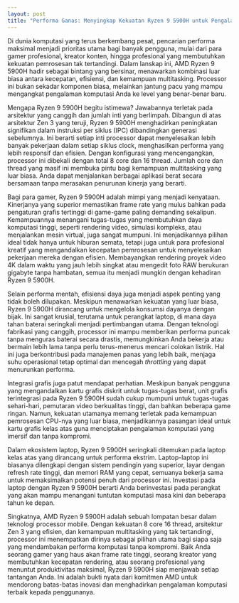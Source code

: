 ```yaml
---
layout: post
title: "Performa Ganas: Menyingkap Kekuatan Ryzen 9 5900H untuk Pengalaman Komputasi Terbaik"
---
```


Di dunia komputasi yang terus berkembang pesat, pencarian performa maksimal menjadi prioritas utama bagi banyak pengguna, mulai dari para gamer profesional, kreator konten, hingga profesional yang membutuhkan kekuatan pemrosesan tak tertandingi. Dalam lanskap ini, AMD Ryzen 9 5900H hadir sebagai bintang yang bersinar, menawarkan kombinasi luar biasa antara kecepatan, efisiensi, dan kemampuan multitasking. Processor ini bukan sekadar komponen biasa, melainkan jantung pacu yang mampu mengangkat pengalaman komputasi Anda ke level yang benar-benar baru.

Mengapa Ryzen 9 5900H begitu istimewa? Jawabannya terletak pada arsitektur yang canggih dan jumlah inti yang berlimpah. Dibangun di atas arsitektur Zen 3 yang teruji, Ryzen 9 5900H menghadirkan peningkatan signifikan dalam instruksi per siklus (IPC) dibandingkan generasi sebelumnya. Ini berarti setiap inti processor dapat menyelesaikan lebih banyak pekerjaan dalam setiap siklus clock, menghasilkan performa yang lebih responsif dan efisien. Dengan konfigurasi yang mencengangkan, processor ini dibekali dengan total 8 core dan 16 thread. Jumlah core dan thread yang masif ini membuka pintu bagi kemampuan multitasking yang luar biasa. Anda dapat menjalankan berbagai aplikasi berat secara bersamaan tanpa merasakan penurunan kinerja yang berarti.

Bagi para gamer, Ryzen 9 5900H adalah mimpi yang menjadi kenyataan. Kinerjanya yang superior memastikan frame rate yang mulus bahkan pada pengaturan grafis tertinggi di game-game paling demanding sekalipun. Kemampuannya menangani tugas-tugas yang membutuhkan daya komputasi tinggi, seperti rendering video, simulasi kompleks, atau menjalankan mesin virtual, juga sangat mumpuni. Ini menjadikannya pilihan ideal tidak hanya untuk hiburan semata, tetapi juga untuk para profesional kreatif yang mengandalkan kecepatan pemrosesan untuk menyelesaikan pekerjaan mereka dengan efisien. Membayangkan rendering proyek video 4K dalam waktu yang jauh lebih singkat atau mengedit foto RAW berukuran gigabyte tanpa hambatan, semua itu menjadi mungkin dengan kehadiran Ryzen 9 5900H.

Selain performa mentah, efisiensi daya juga menjadi aspek penting yang tidak boleh dilupakan. Meskipun menawarkan kekuatan yang luar biasa, Ryzen 9 5900H dirancang untuk mengelola konsumsi dayanya dengan bijak. Ini sangat krusial, terutama untuk perangkat laptop, di mana daya tahan baterai seringkali menjadi pertimbangan utama. Dengan teknologi fabrikasi yang canggih, processor ini mampu memberikan performa puncak tanpa menguras baterai secara drastis, memungkinkan Anda bekerja atau bermain lebih lama tanpa perlu terus-menerus mencari colokan listrik. Hal ini juga berkontribusi pada manajemen panas yang lebih baik, menjaga suhu operasional tetap optimal dan mencegah _throttling_ yang dapat menurunkan performa.

Integrasi grafis juga patut mendapat perhatian. Meskipun banyak pengguna yang mengandalkan kartu grafis diskrit untuk tugas-tugas berat, unit grafis terintegrasi pada Ryzen 9 5900H sudah cukup mumpuni untuk tugas-tugas sehari-hari, pemutaran video berkualitas tinggi, dan bahkan beberapa game ringan. Namun, kekuatan utamanya memang terletak pada kemampuan pemrosesan CPU-nya yang luar biasa, menjadikannya pasangan ideal untuk kartu grafis kelas atas guna menciptakan pengalaman komputasi yang imersif dan tanpa kompromi.

Dalam ekosistem laptop, Ryzen 9 5900H seringkali ditemukan pada laptop kelas atas yang dirancang untuk performa ekstrim. Laptop-laptop ini biasanya dilengkapi dengan sistem pendingin yang superior, layar dengan refresh rate tinggi, dan memori RAM yang cepat, semuanya bekerja sama untuk memaksimalkan potensi penuh dari processor ini. Investasi pada laptop dengan Ryzen 9 5900H berarti Anda berinvestasi pada perangkat yang akan mampu menangani tuntutan komputasi masa kini dan beberapa tahun ke depan.

Singkatnya, AMD Ryzen 9 5900H adalah sebuah lompatan besar dalam teknologi processor mobile. Dengan kekuatan 8 core 16 thread, arsitektur Zen 3 yang efisien, dan kemampuan multitasking yang tak tertandingi, processor ini menempatkan dirinya sebagai pilihan utama bagi siapa saja yang mendambakan performa komputasi tanpa kompromi. Baik Anda seorang gamer yang haus akan frame rate tinggi, seorang kreator yang membutuhkan kecepatan rendering, atau seorang profesional yang menuntut produktivitas maksimal, Ryzen 9 5900H siap menjawab setiap tantangan Anda. Ini adalah bukti nyata dari komitmen AMD untuk mendorong batas-batas inovasi dan menghadirkan pengalaman komputasi terbaik kepada penggunanya.
